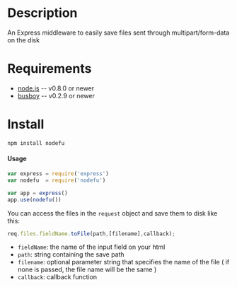 Description
===========

An Express middleware to easily save files sent through multipart/form-data on the disk


Requirements
============

* [node.js](http://nodejs.org/) -- v0.8.0 or newer
* [busboy](https://www.npmjs.com/package/busboy) -- v0.2.9 or newer


Install
=======

    npm install nodefu


#### Usage

```js
var express = require('express')
var nodefu  = require('nodefu')

var app = express()
app.use(nodefu())
```


You can access the files in the `request` object and save them to disk like this:


```js
req.files.fieldName.toFile(path,[filename],callback);
```
* `fieldName`: the name of the input field on your html
* `path`: string containing the save path
* `filename`: optional parameter string that specifies the name of the file ( if none is passed, the file name will be the same )
* `callback`: callback function